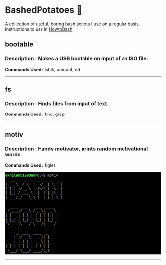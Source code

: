 # BashedPotatoes  :fork_and_knife:

A collection of useful, boring bash scripts I use on a regular basis. Instructions to use in [HowtoBash](/howtobash)


## bootable

### Description : Makes a USB bootable on input of an ISO file.

**Commands Used :** lsblk, umount, dd

--------------------------------------------------------------

## fs

### Description : Finds files from input of text. 

**Commands Used :** find, grep

--------------------------------------------------------------

## motiv

### Description : Handy motivator, prints random motivational words

**Commands Used :** figlet 

![](/motiv.png)

--------------------------------------------------------------
